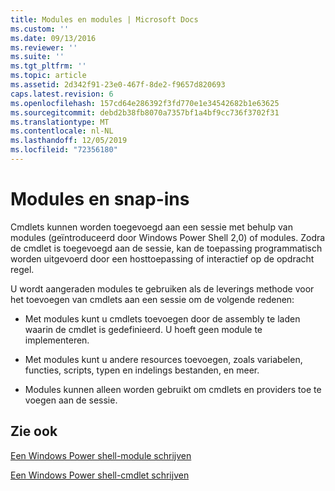 ```yaml
---
title: Modules en modules | Microsoft Docs
ms.custom: ''
ms.date: 09/13/2016
ms.reviewer: ''
ms.suite: ''
ms.tgt_pltfrm: ''
ms.topic: article
ms.assetid: 2d342f91-23e0-467f-8de2-f9657d820693
caps.latest.revision: 6
ms.openlocfilehash: 157cd64e286392f3fd770e1e34542682b1e63625
ms.sourcegitcommit: debd2b38fb8070a7357bf1a4bf9cc736f3702f31
ms.translationtype: MT
ms.contentlocale: nl-NL
ms.lasthandoff: 12/05/2019
ms.locfileid: "72356180"
---
```

# <a name="modules-and-snap-ins"></a>Modules en snap-ins

Cmdlets kunnen worden toegevoegd aan een sessie met behulp van modules (geïntroduceerd door Windows Power Shell 2,0) of modules. Zodra de cmdlet is toegevoegd aan de sessie, kan de toepassing programmatisch worden uitgevoerd door een hosttoepassing of interactief op de opdracht regel.

U wordt aangeraden modules te gebruiken als de leverings methode voor het toevoegen van cmdlets aan een sessie om de volgende redenen:

- Met modules kunt u cmdlets toevoegen door de assembly te laden waarin de cmdlet is gedefinieerd. U hoeft geen module te implementeren.

- Met modules kunt u andere resources toevoegen, zoals variabelen, functies, scripts, typen en indelings bestanden, en meer.

- Modules kunnen alleen worden gebruikt om cmdlets en providers toe te voegen aan de sessie.

## <a name="see-also"></a>Zie ook

[Een Windows Power shell-module schrijven](../module/writing-a-windows-powershell-module.md)

[Een Windows Power shell-cmdlet schrijven](./writing-a-windows-powershell-cmdlet.md)
